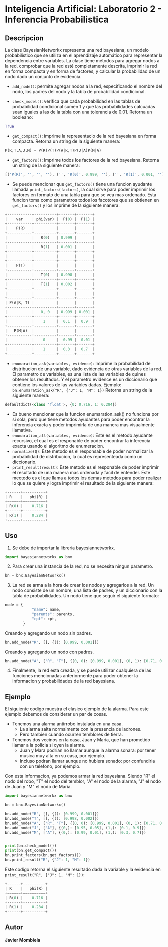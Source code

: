# Inteligencia Artificial: Laboratorio 2 - Inferencia Probabilistica

## Descripcion 
La clase BayesianNetworkx representa una red bayesiana, un modelo probabilístico que se utiliza en el aprendizaje automático para representar la dependencia entre variables. La clase tiene métodos para agregar nodos a la red, comprobar que la red esté completamente descrita, imprimir la red en forma compacta y en forma de factores, y calcular la probabilidad de un nodo dado un conjunto de evidencia.

- `add_node()`: permite agregar nodos a la red, especificando el nombre del nodo, los padres del nodo y la tabla de probabilidad condicional. 

- `check_model()`: verifica que cada probabilidad en las tablas de probabilidad condicional sumen 1 y que las probabilidades calcuadas sean iguales a las de la tabla con una tolerancia de 0.01. Retorna un booleano:
```python
True
```

- `get_compact()`: imprime la representacio de la red bayesiana en forma compacta. Retorna un string de la siguiente manera:
```python
P(R,T,A,J,M) = P(R)P(T)P(A|R,T)P(J|A)P(M|A)
```

- `get_factors()`: Imprime todos los factores de la red bayesiana. Retorna un string de la siguiente manera:
```python
[('P(R)', '', '', ''), ('', 'R(0)', 0.999, ''), ('', 'R(1)', 0.001, ''), ('', '', '', ''), ('P(T)', '', '', ''), ('', 'T(0)', 0.998, ''), ('', 'T(1)', 0.002, ''), ('', '', '', ''), ('P(A|R, T)', '', '', ''), ('', '0, 0', 0.999, 0.001), ('', '0, 1', 0.71, 0.29), ('', '1, 0', 0.06, 0.94), ('', '1, 1', 0.05, 0.95), ('P(J|A)', '', '', ''), ('', '0', 0.95, 0.05), ('', '1', 0.1, 0.9), ('P(M|A)', '', '', ''), ('', '0', 0.99, 0.01), ('', '1', 0.3, 0.7)]
```
  - Se puede mencionar que `get_factors()` tiene una funcion ayudante llamada `print_factors(factors)`, la cual sirve para poder imprimir los factores en formato de una tabla para que se vea mas ordenado. Esta funcion toma como parametros todos los facotores que se obtienen en `get_factors()` y los imprime de la siguiente manera:

  ```python
  +-----------+----------+-------+-------+
  |    var    | phi(var) |  P(0) |  P(1) |
  +-----------+----------+-------+-------+
  |    P(R)   |          |       |       |
  +-----------+----------+-------+-------+
  |           |   R(0)   | 0.999 |       |
  +-----------+----------+-------+-------+
  |           |   R(1)   | 0.001 |       |
  +-----------+----------+-------+-------+
  |           |          |       |       |
  +-----------+----------+-------+-------+
  |    P(T)   |          |       |       |
  +-----------+----------+-------+-------+
  |           |   T(0)   | 0.998 |       |
  +-----------+----------+-------+-------+
  |           |   T(1)   | 0.002 |       |
  +-----------+----------+-------+-------+
  |           |          |       |       |
  +-----------+----------+-------+-------+
  | P(A|R, T) |          |       |       |
  +-----------+----------+-------+-------+
  |           |   0, 0   | 0.999 | 0.001 |
  +-----------+----------+-------+-------+
  |           |    1     |  0.1  |  0.9  |
  +-----------+----------+-------+-------+
  |   P(M|A)  |          |       |       |
  +-----------+----------+-------+-------+
  |           |    0     |  0.99 |  0.01 |
  +-----------+----------+-------+-------+
  |           |    1     |  0.3  |  0.7  |
  +-----------+----------+-------+-------+
  ```

- `enumaration_ask(variables, evidence)`: Imprime la probabilidad de distribucion de una variable, dado evidencia de otras variables de la red. El parametro de variables, es una lista de las variables de quines obtener los resultados. Y el parametro evidence es un diccionario que contiene los valores de las variables dadas. Ejemplo: `bn.enumaration_ask("R", {"J": 1, "M": 1})` Retorna un string de la siguiente manera:
```python
defaultdict(<class 'float'>, {0: 0.716, 1: 0.284})
```
  - Es bueno mencionar que la funcion enumaration_ask() no funciona por si sola, pero que tiene metodos ayudantes para poder encontrar la inferencia exacta y poder imprimirla de una manera mas visualmente llamativa.
  - `enumaration_all(variables, evidence)`: Este es el metodo ayudante recursivo, el cual es el responable de poder encontrar la inferencia exacta usando el algoritmo de enumeracion.
  - `normalize(Q)`: Este metodo es el responsable de poder normalizar la probabilidad de distribucion, la cual es representeada como un diccionario.
  - `print_result(result)`: Este metodo es el responable de poder imprimir el resultado de una manera mas ordenada y facil de entender. Este meotodo es el que llama a todos los demas metodos para poder realizar lo que se quiere y logra imprimir el resultado de la siguiente manera:
  ```python
  +------+----------+
  | R    |   phi(R) |
  +======+==========+
  | R(0) |    0.716 |
  +------+----------+
  | R(1) |    0.284 |
  +------+----------+
  ```

## Uso
1. Se debe de importar la libreria bayesiannetworkx.
```python
import bayesiannetworkx as bnx
```

2. Para crear una instancia de la red, no se necesita ningun parametro.
```python
bn = bnx.BayesianNetworkx()
```

3. La red se arma a la hora de crear los nodos y agregarlos a la red. Un nodo consiste de un nombre, una lista de padres, y un diccionario con la tabla de probabilidades. Un nodo tiene que seguir el siguiente formato:
  ```python
  node = {
              "name": name,
              "parents": parents,
              "cpt": cpt,
          }
  ```

  Creando y agregando un nodo sin padres.
  ```python
  bn.add_node("R", [], {(): [0.999, 0.001]})
  ```

  Creando y agregando un nodo con padres. 
  ```python
  bn.add_node("A", ["R", "T"], {(0, 0): [0.999, 0.001], (0, 1): [0.71, 0.29], (1, 0): [0.06, 0.94], (1, 1): [0.05, 0.95]})
  ```

4. Finalmente, la red esta creada, y se puede utilizar cualquiera de las funciones mencionadas anteriormente para poder obtener la informacion y probabilidades de la red bayesiana. 

## Ejemplo
El siguiente codigo muestra el clasico ejemplo de la alarma. Para este ejemplo debemos de considerar un par de cosas. 
- Tenemos una alarma antirrobo instalada en una casa.
    -  La alarma salta normalmente con la presencia de ladrones.
    - Pero tambien cuando ocurren temblores de tierra.
- Tenemos dos vecinos en la casa, Juan y Maria, que han prometido llamar a la policia si oyen la alarma.
    - Juan y Mara podrian no llamar aunque la alarma sonara: por tener musica muy alta en su casa, por ejemplo.
    - Incluso podran llamar aunque no hubiera sonado: por confundirla con un telefono, por ejemplo.

 Con esta informacion, ya podemos armar la red bayesiana. Siendo "R" el nodo del robo, "T" el nodo del temblor, "A" el nodo de la alarma, "J" el nodo de Juan y "M" el nodo de Maria. 
 ```python
import bayesiannetworkx as bnx

bn = bnx.BayesianNetworkx()

bn.add_node("R", [], {(): [0.999, 0.001]})
bn.add_node("T", [], {(): [0.998, 0.002]})
bn.add_node("A", ["R", "T"], {(0, 0): [0.999, 0.001], (0, 1): [0.71, 0.29], (1, 0): [0.06, 0.94], (1, 1): [0.05, 0.95]})
bn.add_node("J", ["A"], {(0,): [0.95, 0.05], (1,): [0.1, 0.9]})
bn.add_node("M", ["A"], {(0,): [0.99, 0.01], (1,): [0.3, 0.7]})


print(bn.check_model())
print(bn.get_compact())
bn.print_factors(bn.get_factors())
bn.print_result("R", {"J": 1, "M": 1})
 ```
Este codigo retorna el siguiente resultado dada la variable y la evidencia en `print_result("R", {"J": 1, "M": 1})`:
```python
+------+----------+
| R    |   phi(R) |
+======+==========+
| R(0) |    0.716 |
+------+----------+
| R(1) |    0.284 |
+------+----------+
```

## Autor
#### Javier Mombiela